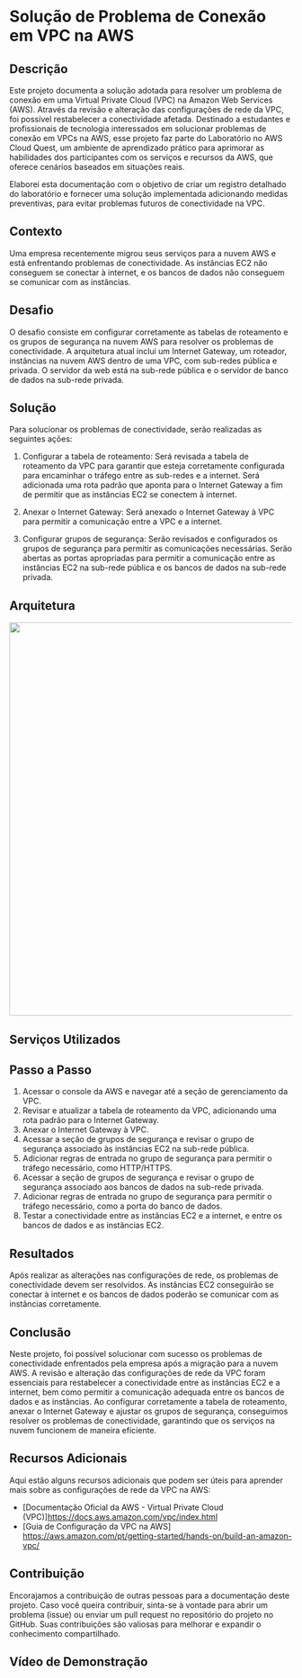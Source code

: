 # Solução de Problema de Conexão em VPC na AWS

## Descrição

Este projeto documenta a solução adotada para resolver um problema de conexão em uma Virtual Private Cloud (VPC) na Amazon Web Services (AWS). Através da revisão e alteração das configurações de rede da VPC, foi possível restabelecer a conectividade afetada. Destinado a estudantes e profissionais de tecnologia interessados em solucionar problemas de conexão em VPCs na AWS, esse projeto faz parte do Laboratório no AWS Cloud Quest, um ambiente de aprendizado prático para aprimorar as habilidades dos participantes com os serviços e recursos da AWS, que oferece cenários baseados em situações reais. 

Elaborei esta documentação com o objetivo de criar um registro detalhado do laboratório e fornecer uma solução implementada adicionando medidas preventivas, para evitar problemas futuros de conectividade na VPC.

## Contexto

Uma empresa recentemente migrou seus serviços para a nuvem AWS e está enfrentando problemas de conectividade. As instâncias EC2 não conseguem se conectar à internet, e os bancos de dados não conseguem se comunicar com as instâncias.

## Desafio

O desafio consiste em configurar corretamente as tabelas de roteamento e os grupos de segurança na nuvem AWS para resolver os problemas de conectividade. A arquitetura atual inclui um Internet Gateway, um roteador, instâncias na nuvem AWS dentro de uma VPC, com sub-redes pública e privada. O servidor da web está na sub-rede pública e o servidor de banco de dados na sub-rede privada.

## Solução

Para solucionar os problemas de conectividade, serão realizadas as seguintes ações:

1. Configurar a tabela de roteamento: Será revisada a tabela de roteamento da VPC para garantir que esteja corretamente configurada para encaminhar o tráfego entre as sub-redes e a internet. Será adicionada uma rota padrão que aponta para o Internet Gateway a fim de permitir que as instâncias EC2 se conectem à internet.

2. Anexar o Internet Gateway: Será anexado o Internet Gateway à VPC para permitir a comunicação entre a VPC e a internet.

3. Configurar grupos de segurança: Serão revisados e configurados os grupos de segurança para permitir as comunicações necessárias. Serão abertas as portas apropriadas para permitir a comunicação entre as instâncias EC2 na sub-rede pública e os bancos de dados na sub-rede privada.


## Arquitetura

<div>
<img src="https://github.com/RodriguesGabe/aws-vpc-connectivity-troubleshooting/assets/105085377/da394f52-a3ac-41d5-a4b0-8a4b9651d3a9" width="700px" 
</div>
  
## Serviços Utilizados

## Passo a Passo

1. Acessar o console da AWS e navegar até a seção de gerenciamento da VPC.
2. Revisar e atualizar a tabela de roteamento da VPC, adicionando uma rota padrão para o Internet Gateway.
3. Anexar o Internet Gateway à VPC.
4. Acessar a seção de grupos de segurança e revisar o grupo de segurança associado às instâncias EC2 na sub-rede pública.
5. Adicionar regras de entrada no grupo de segurança para permitir o tráfego necessário, como HTTP/HTTPS.
6. Acessar a seção de grupos de segurança e revisar o grupo de segurança associado aos bancos de dados na sub-rede privada.
7. Adicionar regras de entrada no grupo de segurança para permitir o tráfego necessário, como a porta do banco de dados.
8. Testar a conectividade entre as instâncias EC2 e a internet, e entre os bancos de dados e as instâncias EC2.

## Resultados

Após realizar as alterações nas configurações de rede, os problemas de conectividade devem ser resolvidos. As instâncias EC2 conseguirão se conectar à internet e os bancos de dados poderão se comunicar com as instâncias corretamente.

## Conclusão

Neste projeto, foi possível solucionar com sucesso os problemas de conectividade enfrentados pela empresa após a migração para a nuvem AWS. A revisão e alteração das configurações de rede da VPC foram essenciais para restabelecer a conectividade entre as instâncias EC2 e a internet, bem como permitir a comunicação adequada entre os bancos de dados e as instâncias. Ao configurar corretamente a tabela de roteamento, anexar o Internet Gateway e ajustar os grupos de segurança, conseguimos resolver os problemas de conectividade, garantindo que os serviços na nuvem funcionem de maneira eficiente.

## Recursos Adicionais

Aqui estão alguns recursos adicionais que podem ser úteis para aprender mais sobre as configurações de rede da VPC na AWS:

- [Documentação Oficial da AWS - Virtual Private Cloud (VPC)]https://docs.aws.amazon.com/vpc/index.html 
- [Guia de Configuração da VPC na AWS] https://aws.amazon.com/pt/getting-started/hands-on/build-an-amazon-vpc/ 

## Contribuição

Encorajamos a contribuição de outras pessoas para a documentação deste projeto. Caso você queira contribuir, sinta-se à vontade para abrir um problema (issue) ou enviar um pull request no repositório do projeto no GitHub. Suas contribuições são valiosas para melhorar e expandir o conhecimento compartilhado.

## Vídeo de Demonstração

